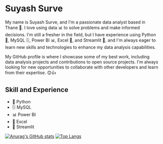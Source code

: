 # Suyash Surve
 My name is Suyash Surve, and I'm a passionate data analyst based in Thane 🌆. I love using data 📊 to solve problems and make informed decisions. I'm still a fresher in the field, but I have experience using Python 🐍, MySQL 🗄️, Power BI 📊, Excel 📝, and Streamlit 🌟, and I'm always eager to learn new skills and technologies to enhance my data analysis capabilities. 
  
 My GitHub profile is where I showcase some of my best work, including data analysis projects and contributions to open source projects. I'm always looking for new opportunities to collaborate with other developers and learn from their expertise. 😊👍

## Skill and Experience
* 🐍 Python
* 🗄️ MySQL
* 📊 Power BI
* 📝 Excel
* 🌟 Streamlit


 [![Anurag's GitHub stats](https://github-readme-stats.vercel.app/api?username=suyashsurve2001)](https://github.com/anuraghazra/github-readme-stats)
[![Top Langs](https://github-readme-stats.vercel.app/api/top-langs/?username=suyashsurve2001&langs_count=8)](https://github.com/anuraghazra/github-readme-stats)              





